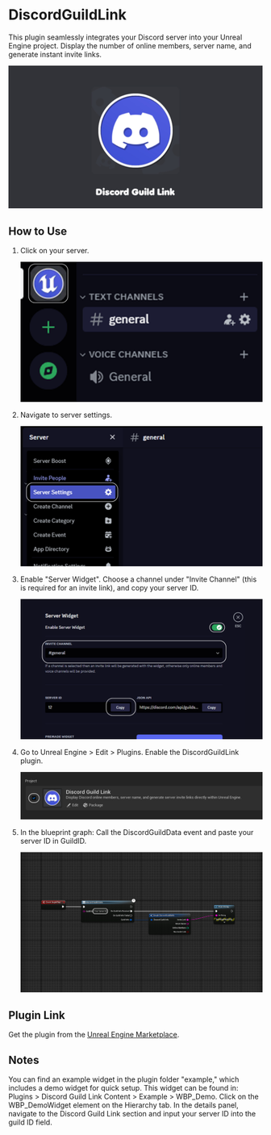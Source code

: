 # DiscordGuildLink

This plugin seamlessly integrates your Discord server into your Unreal Engine project. Display the number of online members, server name, and generate instant invite links.

![Banner](Banner.jpg)

## How to Use

1. Click on your server.
   
   ![Step](Step1.png)

2. Navigate to server settings.
   
   ![Step](Step2.png)

3. Enable "Server Widget".
   Choose a channel under "Invite Channel" (this is required for an invite link), and copy your server ID.
   
   ![Step](Step3.png)

4. Go to Unreal Engine > Edit > Plugins.
   Enable the DiscordGuildLink plugin.
   
   ![Step](Step4.png)

5. In the blueprint graph:
   Call the DiscordGuildData event and paste your server ID in GuildID.
   
   ![Step](Step5.png)

## Plugin Link

Get the plugin from the [Unreal Engine Marketplace](https://www.unrealengine.com/marketplace/en-US/product/4b0632e0dd82449ea1ddc9d7e38b10d9).

## Notes

You can find an example widget in the plugin folder "example," which includes a demo widget for quick setup.
This widget can be found in: Plugins > Discord Guild Link Content > Example > WBP_Demo.
Click on the WBP_DemoWidget element on the Hierarchy tab. In the details panel, navigate to the Discord Guild Link section and input your server ID into the guild ID field.

